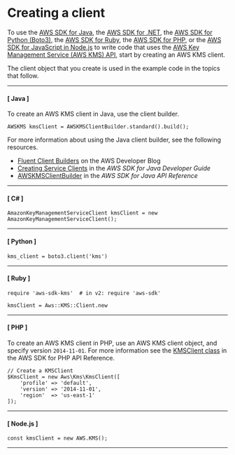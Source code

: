 # Creating a client<a name="programming-client"></a>

To use the [AWS SDK for Java](https://docs.aws.amazon.com/AWSJavaSDK/latest/javadoc/com/amazonaws/services/kms/package-summary.html), the [AWS SDK for \.NET](https://docs.aws.amazon.com/sdkfornet/v3/apidocs/items/KeyManagementService/NKeyManagementServiceModel.html), the [AWS SDK for Python \(Boto3\)](https://boto3.amazonaws.com/v1/documentation/api/latest/reference/services/kms.html), the [AWS SDK for Ruby](https://docs.aws.amazon.com/sdk-for-ruby/v3/api/Aws/KMS/Client.html), the [AWS SDK for PHP](https://docs.aws.amazon.com/aws-sdk-php/v3/api/api-kms-2014-11-01.html), or the [AWS SDK for JavaScript in Node\.js](https://docs.aws.amazon.com/AWSJavaScriptSDK/v3/latest/clients/client-kms/index.html) to write code that uses the [AWS Key Management Service \(AWS KMS\) API](https://docs.aws.amazon.com/kms/latest/APIReference/), start by creating an AWS KMS client\.

The client object that you create is used in the example code in the topics that follow\.

------
#### [ Java ]

To create an AWS KMS client in Java, use the client builder\.

```
AWSKMS kmsClient = AWSKMSClientBuilder.standard().build();
```

For more information about using the Java client builder, see the following resources\.
+ [Fluent Client Builders](https://aws.amazon.com/blogs/developer/fluent-client-builders/) on the AWS Developer Blog
+ [Creating Service Clients](https://docs.aws.amazon.com/sdk-for-java/latest/developer-guide/creating-clients.html) in the *AWS SDK for Java Developer Guide*
+ [AWSKMSClientBuilder](https://docs.aws.amazon.com/sdk-for-java/latest/reference/index.html?com/amazonaws/services/kms/AWSKMSClientBuilder.html) in the *AWS SDK for Java API Reference*

------
#### [ C\# ]

```
AmazonKeyManagementServiceClient kmsClient = new AmazonKeyManagementServiceClient();
```

------
#### [ Python ]

```
kms_client = boto3.client('kms')
```

------
#### [ Ruby ]

```
require 'aws-sdk-kms'  # in v2: require 'aws-sdk'

kmsClient = Aws::KMS::Client.new
```

------
#### [ PHP ]

To create an AWS KMS client in PHP, use an AWS KMS client object, and specify version `2014-11-01`\. For more information see the [KMSClient class](https://docs.aws.amazon.com/aws-sdk-php/v3/api/class-Aws.Kms.KmsClient.html) in the AWS SDK for PHP API Reference\.

```
// Create a KMSClient
$KmsClient = new Aws\Kms\KmsClient([
    'profile' => 'default',
    'version' => '2014-11-01',
    'region'  => 'us-east-1'
]);
```

------
#### [ Node\.js ]

```
const kmsClient = new AWS.KMS();
```

------
